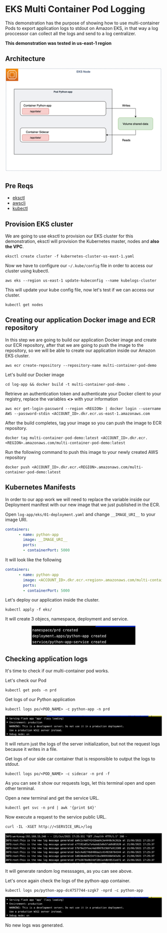 # EKS Multi Container Pod Logging

This demonstration has the purpose of showing how to use multi-container Pods to export application logs to stdout on Amazon EKS, in that way a log proccessor can collect all the logs and send to a log centralizer.

**This demonstration was tested in us-east-1 region**

## Architecture

<p align="center"> 
<img src="images/multi-container-diagram.png">
</p>

## Pre Reqs

- [eksctl](https://eksctl.io/)
- [awscli](https://aws.amazon.com/cli/)
- [kubectl](https://kubernetes.io/docs/reference/kubectl/kubectl/)

## Provision EKS cluster

We are going to use eksctl to provision our EKS cluster for this demonstration, eksctl will provision the Kubernetes master, nodes and **also the VPC**.

```shell
eksctl create cluster -f kubernetes-cluster-us-east-1.yaml
```

Now we have to configure our `~/.kube/config` file in order to access our cluster using kubectl.

```shell
aws eks --region us-east-1 update-kubeconfig --name kubelogs-cluster
```

This will update your kube config file, now let's test if we can access our cluster.

```shell
kubectl get nodes
```

## Creating our application Docker image and ECR repository

In this step we are going to build our application Docker image and create our ECR repository, after that we are going to push the image to the repository, so we will be able to create our application inside our Amazon EKS cluster.

```shell
aws ecr create-repository --repository-name multi-container-pod-demo
```

Let's build our Docker image

```shell
cd log-app && docker build -t multi-container-pod-demo .
```

Retrieve an authentication token and authenticate your Docker client to your registry, replace the variables **<>** with your information

```shell
aws ecr get-login-password --region <REGION> | docker login --username AWS --password-stdin <ACCOUNT_ID>.dkr.ecr.us-east-1.amazonaws.com
```

After the build completes, tag your image so you can push the image to ECR repository.

```shell
docker tag multi-container-pod-demo:latest <ACCOUNT_ID>.dkr.ecr.<REGION>.amazonaws.com/multi-container-pod-demo:latest
```

Run the following command to push this image to your newly created AWS repository

```shell
docker push <ACCOUNT_ID>.dkr.ecr.<REGION>.amazonaws.com/multi-container-pod-demo:latest
```

## Kubernetes Manifests

In order to our app work we will need to replace the variable inside our Deployment manifest with our new image that we just published in the ECR.

Open `log-app/eks/01-deployment.yaml` and change `__IMAGE_URI__` to your image URI.

```yaml
containers:
      - name: python-app
        image: __IMAGE_URI__
        ports:
        - containerPort: 5000
```

It will look like the following

```yaml
containers:
      - name: python-app
        image: <ACCOUNT_ID>.dkr.ecr.<region>.amazonaws.com/multi-container-pod-demo:latest
        ports:
        - containerPort: 5000
```

Let's deploy our application inside the cluster.

```shell
kubectl apply -f eks/
```

It will create 3 objecs, namespace, deployment and service.

<p align="center"> 
<img src="images/kubernetes01.png">
</p>

## Checking application logs

It's time to check if our multi-container pod works.

Let's check our Pod

```shell
kubectl get pods -n prd
```

Get logs of our Python application

```
kubectl logs po/<POD_NAME> -c python-app -n prd
```

<p align="center"> 
<img src="images/kubernetes02.png">
</p>

It will return just the logs of the server initialization, but not the request logs because it writes in a file.

Get logs of our side car container that is responsible to output the logs to stdout.

```shell
kubectl logs po/<POD_NAME> -c sidecar -n prd -f
```

As you can see it show our requests logs, let this terminal open and open other terminal.

Open a new terminal and get the service URL.

```shell
kubectl get svc -n prd | awk '{print $4}'
```

Now execute a request to the service public URL.

```shell
curl -IL -XGET http://<SERVICE_URL>/log
```
<p align="center"> 
<img src="images/kubernetes03.png">
</p>

It will generate random log messsages, as you can see above.

Let's once again check the logs of the python-app container.

```shell
kubectl logs po/python-app-dc4757744-szgk7 -nprd -c python-app
```
<p align="center"> 
<img src="images/kubernetes02.png">
</p>

No new logs was generated.
